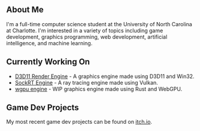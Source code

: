 ## About Me
I'm a full-time computer science student at the University of North Carolina at Charlotte. I'm interested in a variety of topics including game development, graphics programming, web development, artificial intelligence, and machine learning.

## Currently Working On
* [D3D11 Render Engine](https://github.com/odesai840/D3D11-Render-Engine) - A graphics engine made using D3D11 and Win32.
* [SockRT Engine](https://github.com/odesai840/SockRT-Engine) - A ray tracing engine made using Vulkan.
* [wgpu engine](https://github.com/odesai840/wgpu-engine) - WIP graphics engine made using Rust and WebGPU.

## Game Dev Projects
My most recent game dev projects can be found on [itch.io](https://sock8416.itch.io/).
